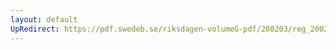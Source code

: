 ```yaml
---
layout: default
UpRedirect: https://pdf.swedeb.se/riksdagen-volumeG-pdf/200203/reg_200203/reg_200203_0002.pdf
---
```

